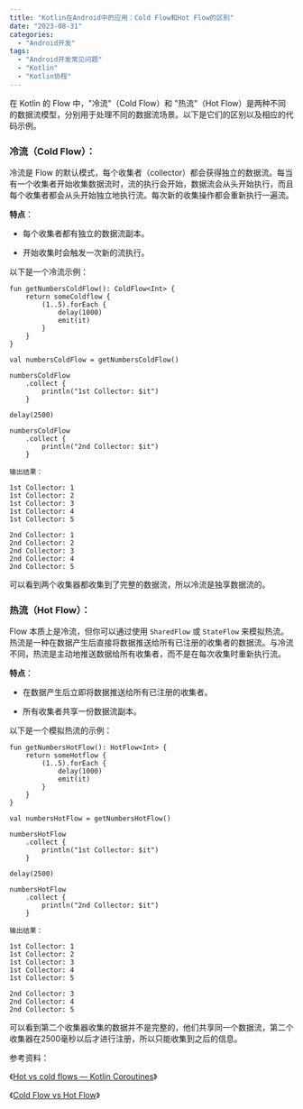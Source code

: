 ```yaml
---
title: "Kotlin在Android中的应用：Cold Flow和Hot Flow的区别"
date: "2023-08-31"
categories: 
  - "Android开发"
tags: 
  - "Android开发常见问题"
  - "Kotlin"
  - "Kotlin协程"
---
```


在 Kotlin 的 Flow 中，"冷流"（Cold Flow）和 "热流"（Hot Flow）是两种不同的数据流模型，分别用于处理不同的数据流场景。以下是它们的区别以及相应的代码示例。

### 冷流（Cold Flow）：

冷流是 Flow 的默认模式，每个收集者（collector）都会获得独立的数据流。每当有一个收集者开始收集数据流时，流的执行会开始，数据流会从头开始执行，而且每个收集者都会从头开始独立地执行流。每次新的收集操作都会重新执行一遍流。

**特点**：

- 每个收集者都有独立的数据流副本。

- 开始收集时会触发一次新的流执行。

以下是一个冷流示例：
```
fun getNumbersColdFlow(): ColdFlow<Int> {
    return someColdflow {
        (1..5).forEach {
            delay(1000)
            emit(it)
        }
    }
}

val numbersColdFlow = getNumbersColdFlow()

numbersColdFlow
    .collect {
        println("1st Collector: $it")
    }

delay(2500)

numbersColdFlow
    .collect {
        println("2nd Collector: $it")
    }

输出结果：

1st Collector: 1
1st Collector: 2
1st Collector: 3
1st Collector: 4
1st Collector: 5

2nd Collector: 1
2nd Collector: 2
2nd Collector: 3
2nd Collector: 4
2nd Collector: 5
```
可以看到两个收集器都收集到了完整的数据流，所以冷流是独享数据流的。

### 热流（Hot Flow）：

Flow 本质上是冷流，但你可以通过使用 `SharedFlow` 或 `StateFlow` 来模拟热流。热流是一种在数据产生后直接将数据推送给所有已注册的收集者的数据流。与冷流不同，热流是主动地推送数据给所有收集者，而不是在每次收集时重新执行流。

**特点**：

- 在数据产生后立即将数据推送给所有已注册的收集者。

- 所有收集者共享一份数据流副本。

以下是一个模拟热流的示例：
```
fun getNumbersHotFlow(): HotFlow<Int> {
    return someHotflow {
        (1..5).forEach {
            delay(1000)
            emit(it)
        }
    }
}

val numbersHotFlow = getNumbersHotFlow()

numbersHotFlow
    .collect {
        println("1st Collector: $it")
    }

delay(2500)

numbersHotFlow
    .collect {
        println("2nd Collector: $it")
    }

输出结果：

1st Collector: 1
1st Collector: 2
1st Collector: 3
1st Collector: 4
1st Collector: 5

2nd Collector: 3
2nd Collector: 4
2nd Collector: 5
```
可以看到第二个收集器收集的数据并不是完整的，他们共享同一个数据流，第二个收集器在2500毫秒以后才进行注册，所以只能收集到之后的信息。

参考资料：

《[Hot vs cold flows — Kotlin Coroutines](https://medium.com/@NickFan34818768/hot-vs-cold-flows-kotlin-coroutines-36853ce53352)》

《[Cold Flow vs Hot Flow](https://amitshekhar.me/blog/cold-flow-vs-hot-flow)》
